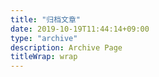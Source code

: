 ```yaml
---
title: "归档文章"
date: 2019-10-19T11:44:14+09:00
type: "archive"
description: Archive Page
titleWrap: wrap
---
```


